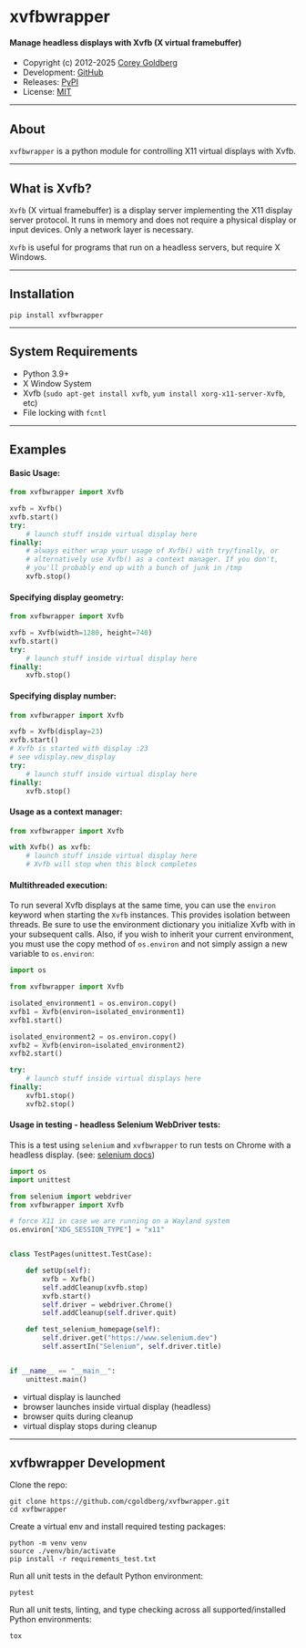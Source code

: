 # xvfbwrapper

#### Manage headless displays with Xvfb (X virtual framebuffer)

- Copyright (c) 2012-2025 [Corey Goldberg][github-home]
- Development: [GitHub][github-repo]
- Releases: [PyPI][pypi]
- License: [MIT][mit-license]

[github-home]: https://github.com/cgoldberg
[github-repo]: https://github.com/cgoldberg/xvfbwrapper
[pypi]: https://pypi.org/project/xvfbwrapper
[mit-license]: https://raw.githubusercontent.com/cgoldberg/xvfbwrapper/refs/heads/master/LICENSE

----

## About

`xvfbwrapper` is a python module for controlling X11 virtual displays with Xvfb.

----

## What is Xvfb?


`Xvfb` (X virtual framebuffer) is a display server implementing the X11
display server protocol. It runs in memory and does not require a physical
display or input devices. Only a network layer is necessary.

`Xvfb` is useful for programs that run on a headless servers, but require X Windows.

----

## Installation

```
pip install xvfbwrapper
```

----

## System Requirements

- Python 3.9+
- X Window System
- Xvfb (`sudo apt-get install xvfb`, `yum install xorg-x11-server-Xvfb`, etc)
- File locking with `fcntl`

----

## Examples

#### Basic Usage:

```python
from xvfbwrapper import Xvfb

xvfb = Xvfb()
xvfb.start()
try:
    # launch stuff inside virtual display here
finally:
    # always either wrap your usage of Xvfb() with try/finally, or
    # alternatively use Xvfb() as a context manager. If you don't,
    # you'll probably end up with a bunch of junk in /tmp
    xvfb.stop()
```

#### Specifying display geometry:

```python
from xvfbwrapper import Xvfb

xvfb = Xvfb(width=1280, height=740)
xvfb.start()
try:
    # launch stuff inside virtual display here
finally:
    xvfb.stop()
```

#### Specifying display number:

```python
from xvfbwrapper import Xvfb

xvfb = Xvfb(display=23)
xvfb.start()
# Xvfb is started with display :23
# see vdisplay.new_display
try:
    # launch stuff inside virtual display here
finally:
    xvfb.stop()
```

#### Usage as a context manager:

```python
from xvfbwrapper import Xvfb

with Xvfb() as xvfb:
    # launch stuff inside virtual display here
    # Xvfb will stop when this block completes
```

#### Multithreaded execution:

To run several Xvfb displays at the same time, you can use the `environ`
keyword when starting the `Xvfb` instances. This provides isolation between
threads. Be sure to use the environment dictionary you initialize Xvfb with
in your subsequent calls. Also, if you wish to inherit your current
environment, you must use the copy method of `os.environ` and not simply
assign a new variable to `os.environ`:

```python
import os

from xvfbwrapper import Xvfb

isolated_environment1 = os.environ.copy()
xvfb1 = Xvfb(environ=isolated_environment1)
xvfb1.start()

isolated_environment2 = os.environ.copy()
xvfb2 = Xvfb(environ=isolated_environment2)
xvfb2.start()

try:
    # launch stuff inside virtual displays here
finally:
    xvfb1.stop()
    xvfb2.stop()
```

#### Usage in testing - headless Selenium WebDriver tests:

This is a test using `selenium` and `xvfbwrapper` to run tests
on Chrome with a headless display. (see: [selenium docs][selenium-docs])

[selenium-docs]: https://www.selenium.dev/selenium/docs/api/py

```python
import os
import unittest

from selenium import webdriver
from xvfbwrapper import Xvfb

# force X11 in case we are running on a Wayland system
os.environ["XDG_SESSION_TYPE"] = "x11"


class TestPages(unittest.TestCase):

    def setUp(self):
        xvfb = Xvfb()
        self.addCleanup(xvfb.stop)
        xvfb.start()
        self.driver = webdriver.Chrome()
        self.addCleanup(self.driver.quit)

    def test_selenium_homepage(self):
        self.driver.get("https://www.selenium.dev")
        self.assertIn("Selenium", self.driver.title)


if __name__ == "__main__":
    unittest.main()
```

- virtual display is launched
- browser launches inside virtual display (headless)
- browser quits during cleanup
- virtual display stops during cleanup

----

## xvfbwrapper Development

Clone the repo:

```
git clone https://github.com/cgoldberg/xvfbwrapper.git
cd xvfbwrapper
```

Create a virtual env and install required testing packages:

```
python -m venv venv
source ./venv/bin/activate
pip install -r requirements_test.txt
```

Run all unit tests in the default Python environment:

```
pytest
```

Run all unit tests, linting, and type checking across all supported/installed
Python environments:

```
tox
```
